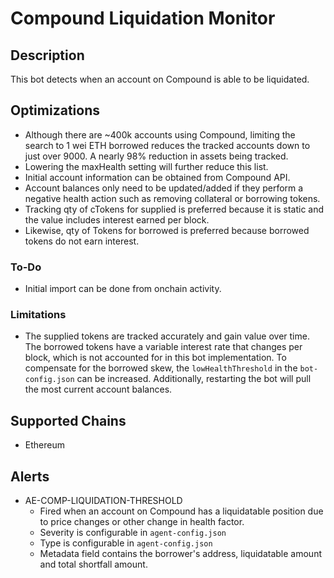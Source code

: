 # Compound Liquidation Monitor

## Description

This bot detects when an account on Compound is able to be liquidated.

## Optimizations

- Although there are ~400k accounts using Compound, limiting the search to 1 wei ETH borrowed reduces the tracked accounts down to just over 9000. A nearly 98% reduction in assets being tracked.
- Lowering the maxHealth setting will further reduce this list.
- Initial account information can be obtained from Compound API.
- Account balances only need to be updated/added if they perform a negative health action such as removing collateral or borrowing tokens.
- Tracking qty of cTokens for supplied is preferred because it is static and the value includes interest earned per block.
- Likewise, qty of Tokens for borrowed is preferred because borrowed tokens do not earn interest.
### To-Do
- Initial import can be done from onchain activity.

### Limitations
- The supplied tokens are tracked accurately and gain value over time. The borrowed tokens have a variable interest rate that changes per block, which is not accounted for in this bot implementation. To compensate for the borrowed skew, the `lowHealthThreshold` in the `bot-config.json` can be increased. Additionally, restarting the bot will pull the most current account balances.

## Supported Chains

- Ethereum
## Alerts

<!-- -->
- AE-COMP-LIQUIDATION-THRESHOLD
  - Fired when an account on Compound has a liquidatable position due to price changes or other change in health factor.
  - Severity is configurable in `agent-config.json`
  - Type is configurable in `agent-config.json`
  - Metadata field contains the borrower's address, liquidatable amount and total shortfall amount.
